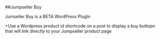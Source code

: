 ##Jumpseller Buy

Jumseller Buy is a BETA WordPress PlugIn

 +Use a  Wordpress product id shortcode on a post to display a buy buttopn that will link directly to your Jumpseller product page 


